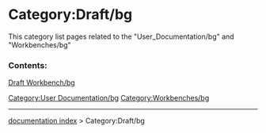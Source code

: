 # Category:Draft/bg
This category list pages related to the \"User\_Documentation/bg\" and \"Workbenches/bg\"

### Contents:

[Draft Workbench/bg](Draft_Workbench/bg.md)

[Category:User Documentation/bg](Category:User_Documentation/bg.md) [Category:Workbenches/bg](Category:Workbenches/bg.md)

---
[documentation index](../README.md) > Category:Draft/bg
